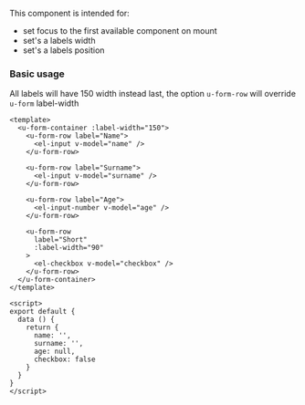 This component is intended for:
 - set focus to the first available component on mount
 - set's a labels width
 - set's a labels position
 
### Basic usage

All labels will have 150 width instead last, the option `u-form-row` will override `u-form` label-width

```vue
<template>
  <u-form-container :label-width="150">
    <u-form-row label="Name">
      <el-input v-model="name" />
    </u-form-row>

    <u-form-row label="Surname">
      <el-input v-model="surname" />
    </u-form-row>

    <u-form-row label="Age">
      <el-input-number v-model="age" />
    </u-form-row>

    <u-form-row
      label="Short"
      :label-width="90"
    >
      <el-checkbox v-model="checkbox" />
    </u-form-row>
  </u-form-container>
</template>

<script>
export default {
  data () {
    return {
      name: '',
      surname: '',
      age: null,
      checkbox: false
    }
  }
}
</script>
```
